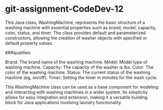 # git-assignment-CodeDev-12

This Java class, WashingMachine, represents the basic structure of a washing machine with essential properties such as brand, model, capacity, color, status, and timer. The class provides default and parameterized constructors, allowing the creation of washer objects with specified or default property values.


###qualities:

Brand: The brand name of the washing machine.
Model: Model type of washing machine.
Capacity: The capacity of the washer is lbs.
Color: The color of the washing machine.
Status: The current status of the washing machine (eg, on/off).
Timer: Setting the timer in minutes for the wash cycle.

This WashingMachine class can be used as a base component for modeling and interacting with washing machines in a wider system. Its simplicity allows for easy integration and extension, making it a versatile building block for Java applications involving laundry functionality.
